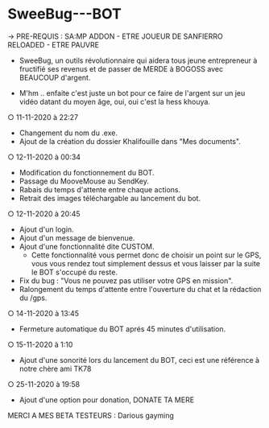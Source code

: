 # SweeBug---BOT
→ PRE-REQUIS : SA:MP ADDON - ETRE JOUEUR DE SANFIERRO RELOADED - ETRE PAUVRE

- SweeBug, un outils révolutionnaire qui aidera tous jeune entrepreneur à fructifié ses revenus et de passer de MERDE à BOGOSS avec BEAUCOUP d'argent.

- M'hm .. enfaite c'est juste un bot pour ce faire de l'argent sur un jeu vidéo datant du moyen âge, oui, oui c'est la hess khouya.


○ 11-11-2020 à 22:27

- Changement du nom du .exe.
- Ajout de la création du dossier Khalifouille dans "Mes documents".

○ 12-11-2020 à 00:34

- Modification du fonctionnement du BOT.
- Passage du MooveMouse au SendKey.
- Rabais du temps d'attente entre chaque actions.
- Retrait des images téléchargable au lancement du bot.

○ 12-11-2020 à 20:45

- Ajout d'un login.
- Ajout d'un message de bienvenue.
- Ajout d'une fonctionnalité dite CUSTOM.
  - Cette fonctionnalité vous permet donc de choisir un point sur le GPS, vous vous rendez tout simplement dessus et vous laisser par la suite le BOT s'occupé du reste.
- Fix du bug : "Vous ne pouvez pas utiliser votre GPS en mission".
- Ralongement du temps d'attente entre l'ouverture du chat et la rédaction du /gps.

○ 14-11-2020 à 13:45

- Fermeture automatique du BOT aprés 45 minutes d'utilisation.

○ 15-11-2020 à 1:10

- Ajout d'une sonorité lors du lancement du BOT, ceci est une référence à notre chère ami TK78

○ 25-11-2020 à 19:58

- Ajout d'une option pour donation, DONATE TA MERE

MERCI A MES BETA TESTEURS : Darious gayming 

